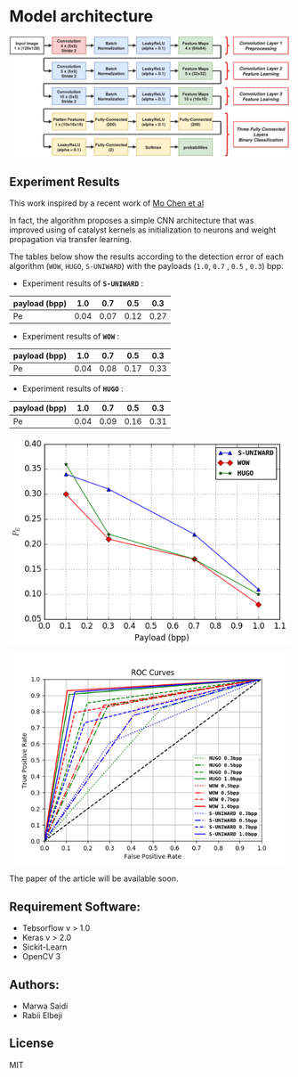 # Model architecture
![alt text](images/model.png "Proposed model")

## Experiment Results

This work inspired by a recent work of [Mo Chen et al](http://www.ws.binghamton.edu/fridrich/Research/jpeg-phase-aware-Final.pdf)

In fact, the algorithm proposes a simple CNN architecture that was improved using of catalyst kernels as initialization to neurons and weight propagation via transfer learning.

The tables below show the results according to the detection error of each algorithm (`WOW`, `HUGO`, `S-UNIWARD`) with the payloads (`1.0`, `0.7` , `0.5` , `0.3`) bpp.


- Experiment results of **`S-UNIWARD`** :

| payload (bpp) | 1.0 | 0.7 | 0.5 | 0.3 |
| --- | --- | --- | --- | --- |
| Pe  | 0.04 | 0.07 | 0.12 | 0.27 |

- Experiment results of **`WOW`** :

| payload (bpp) | 1.0 | 0.7 | 0.5 | 0.3 |
| --- | --- | --- | --- | --- |
| Pe  | 0.04 | 0.08 | 0.17 | 0.33 |


- Experiment results of **`HUGO`** :

| payload (bpp) | 1.0 | 0.7 | 0.5 | 0.3 |
| --- | --- | --- | --- | --- |
| Pe  | 0.04 | 0.09 | 0.16 | 0.31 |


![alt text](images/detection_error_compare.png "Detection errors")

![alt text](images/model_roc_curves.png "ROC curves")

The paper of the article will be available soon.

## Requirement Software:

- Tebsorflow v > 1.0
- Keras v > 2.0
- Sickit-Learn
- OpenCV 3

## Authors:

 - Marwa Saidi
 - Rabii Elbeji

License
----

MIT
